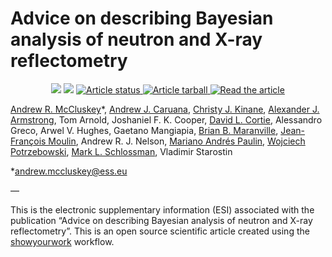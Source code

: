 # Advice on describing Bayesian analysis of neutron and X-ray reflectometry

<p align="center">
<a href=“https://doi.org/10.5281/zenodo.xxxxxxx”><img src=“https://zenodo.org/badge/DOI/10.5281/zenodo.xxxxxxx.svg”></a>
<a href=“https://arxiv.org/abs/xxxx.xxxxx”><img src=“https://img.shields.io/badge/arXiv-xxxx.xxxxx-orange.svg”></a>
<a href="https://github.com/arm61/reporting_sampling/actions/workflows/build.yml">
<img src="https://github.com/arm61/reporting_sampling/actions/workflows/build.yml/badge.svg?branch=main" alt="Article status"/>
</a>
<a href="https://github.com/arm61/reporting_sampling/raw/main-pdf/arxiv.tar.gz">
<img src="https://img.shields.io/badge/article-tarball-blue.svg?style=flat" alt="Article tarball"/>
</a>
<a href="https://github.com/arm61/reporting_sampling/raw/main-pdf/ms.pdf">
<img src="https://img.shields.io/badge/article-pdf-blue.svg?style=flat" alt="Read the article"/>
</a>
</p>

[Andrew R. McCluskey](https://orcid.org/0000-0003-3381-5911)&ast;, [Andrew J. Caruana](https://orcid.org/0000-0003-0715-5876), [Christy J. Kinane](https://orcid.org/0000-0002-1185-0719), [Alexander J. Armstrong](https://orcid.org/0000-0002-6601-8591), Tom Arnold, Joshaniel F. K. Cooper, [David L. Cortie](https://orcid.org/0000-0003-2383-1619), Alessandro Greco, Arwel V. Hughes, Gaetano Mangiapia, [Brian B. Maranville](https://orcid.org/0000-0002-6105-8789), [Jean-François Moulin](https://orcid.org/0000-0003-2508-2607), Andrew R. J. Nelson, [Mariano Andrés Paulin](https://orcid.org/0000-0002-3479-2830), [Wojciech Potrzebowski](https://orcid.org/0000-0002-7789-6779), [Mark L. Schlossman](https://orcid.org/0000-0003-3238-1250), Vladimir Starostin

&ast;[andrew.mccluskey@ess.eu](mailto:andrew.mccluskey@ess.eu)

—

This is the electronic supplementary information (ESI) associated with the publication “Advice on describing Bayesian analysis of neutron and X-ray reflectometry”. 
This is an open source scientific article created using the [showyourwork](https://github.com/showyourwork/showyourwork) workflow.